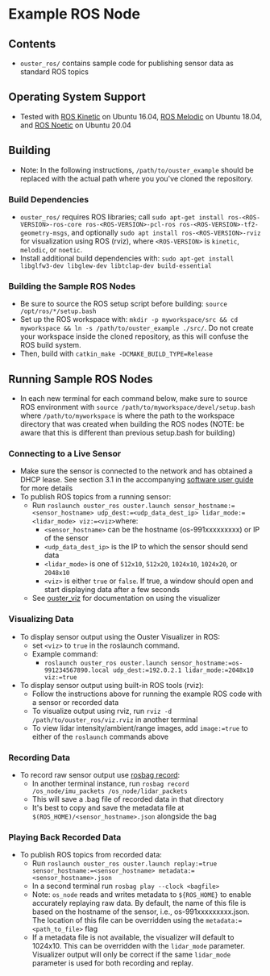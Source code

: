 # Example ROS Node

## Contents
* `ouster_ros/` contains sample code for publishing sensor data as standard ROS topics

## Operating System Support
* Tested with [ROS Kinetic](http://wiki.ros.org/kinetic/Installation/Ubuntu) on Ubuntu 16.04, [ROS
  Melodic](http://wiki.ros.org/melodic/Installation/Ubuntu) on Ubuntu 18.04, and [ROS
  Noetic](http://wiki.ros.org/noetic/Installation/Ubuntu) on Ubuntu 20.04

## Building
* Note: In the following instructions, `/path/to/ouster_example` should be replaced with the actual
  path where you you've cloned the repository.

### Build Dependencies
* `ouster_ros/` requires ROS libraries; call `sudo apt-get install ros-<ROS-VERSION>-ros-core
  ros-<ROS-VERSION>-pcl-ros ros-<ROS-VERSION>-tf2-geometry-msgs`, and
  optionally `sudo apt install ros-<ROS-VERSION>-rviz` for visualization using ROS (rviz),
  where `<ROS-VERSION>` is `kinetic`, `melodic`, or `noetic`.
* Install additional build dependencies with: `sudo apt-get install libglfw3-dev libglew-dev
  libtclap-dev build-essential` 

### Building the Sample ROS Nodes
* Be sure to source the ROS setup script before building: `source /opt/ros/*/setup.bash`
* Set up the ROS workspace with: `mkdir -p myworkspace/src && cd myworkspace && ln -s
  /path/to/ouster_example ./src/`. Do not create your workspace inside the cloned repository, as
  this will confuse the ROS build system.
* Then, build with `catkin_make -DCMAKE_BUILD_TYPE=Release`

## Running Sample ROS Nodes
* In each new terminal for each command below, make sure to source ROS environment with `source /path/to/myworkspace/devel/setup.bash` where
  `/path/to/myworkspace` is where the path to the workspace directory that was created when
  building the ROS nodes (NOTE: be aware that this is different than previous setup.bash for building)

### Connecting to a Live Sensor
* Make sure the sensor is connected to the network and has obtained a DHCP
  lease. See section 3.1 in the accompanying [software user guide](https://www.ouster.com/resources)
  for more details
* To publish ROS topics from a running sensor:
    - Run `roslaunch ouster_ros ouster.launch sensor_hostname:=<sensor_hostname>
      udp_dest:=<udp_data_dest_ip> lidar_mode:=<lidar_mode> viz:=<viz>`where:
        - `<sensor_hostname>` can be the hostname (os-991xxxxxxxxx) or IP of the sensor
        - `<udp_data_dest_ip>` is the IP to which the sensor should send data
        - `<lidar_mode>` is one of `512x10`, `512x20`, `1024x10`, `1024x20`, or `2048x10`
        - `<viz>` is either `true` or `false`. If true, a window should open and start
          displaying data after a few seconds
    - See [ouster_viz](../ouster_viz/README.md) for documentation on using the visualizer

### Visualizing Data
* To display sensor output using the Ouster Visualizer in ROS:
    - set `<viz>` to `true` in the roslaunch command.
    - Example command:
        - `roslaunch ouster_ros ouster.launch sensor_hostname:=os-991234567890.local
          udp_dest:=192.0.2.1 lidar_mode:=2048x10 viz:=true`
* To display sensor output using built-in ROS tools (rviz):
    - Follow the instructions above for running the example ROS code with a
      sensor or recorded data
    - To visualize output using rviz, run `rviz -d /path/to/ouster_ros/viz.rviz`
      in another terminal
    - To view lidar intensity/ambient/range images, add `image:=true` to either
      of the `roslaunch` commands above

### Recording Data
* To record raw sensor output use [rosbag record](https://wiki.ros.org/rosbag/Commandline#rosbag_record):
    - In another terminal instance, run `rosbag record /os_node/imu_packets
     /os_node/lidar_packets`
    - This will save a .bag file of recorded data in that directory
    - It's best to copy and save the metadata file at `$(ROS_HOME)/<sensor_hostname>.json` alongside the bag

### Playing Back Recorded Data
* To publish ROS topics from recorded data:
    - Run `roslaunch ouster_ros ouster.launch replay:=true
      sensor_hostname:=<sensor_hostname> metadata:=<sensor_hostname>.json`
    - In a second terminal run `rosbag play --clock <bagfile>`
    - Note: `os_node` reads and writes metadata to `${ROS_HOME}` to enable
      accurately replaying raw data. By default, the name of this file is based
      on the hostname of the sensor, i.e., os-991xxxxxxxxx.json. The location of 
      this file can be overridden using the `metadata:=<path_to_file>` flag
    - If a metadata file is not available, the visualizer will default to
      1024x10. This can be overridden with the `lidar_mode`
      parameter. Visualizer output will only be correct if the same `lidar_mode`
      parameter is used for both recording and replay.


